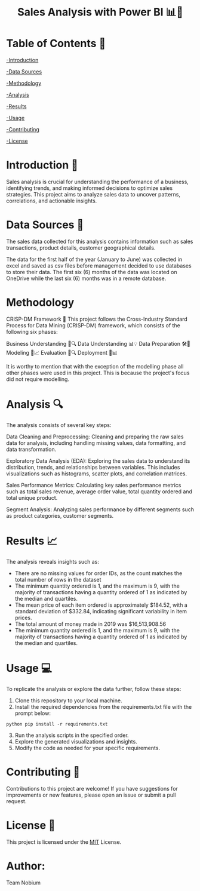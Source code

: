<h1 align='center'>Sales Analysis with Power BI 📊💼</h1>


# Table of Contents 📜
[-Introduction]()

[-Data Sources]()

[-Methodology]()

[-Analysis]()

[-Results]()

[-Usage]()

[-Contributing]()

[-License]()

# Introduction 🚀
Sales analysis is crucial for understanding the performance of a business, identifying trends, and making informed decisions to optimize sales strategies. This project aims to analyze sales data to uncover patterns, correlations, and actionable insights.

# Data Sources 📂
The sales data collected for this analysis contains information such as sales transactions, product details, customer geographical details.

The data for the first half of the year (January to June) was collected in excel and saved as csv files before management decided to use databases to store their data. The first six (6) months of the data was located on OneDrive while the last six (6) months was  in a remote database.

 # Methodology
CRISP-DM Framework 🔄
This project follows the Cross-Industry Standard Process for Data Mining (CRISP-DM) framework, which consists of the following six phases:

Business Understanding 💼🔍 
Data Understanding 📊💡 
Data Preparation 🛠️🧹 
Modeling 🤖📈 
Evaluation 📝🔍 
Deployment 🚀📊

It is worthy to mention that with the exception of the modelling phase all other phases were used in this project. This is because the project's focus did not require modelling.


# Analysis 🔍
The analysis consists of several key steps:

Data Cleaning and Preprocessing: Cleaning and preparing the raw sales data for analysis, including handling missing values, data formatting, and data transformation.

Exploratory Data Analysis (EDA): Exploring the sales data to understand its distribution, trends, and relationships between variables. This includes visualizations such as histograms, scatter plots, and correlation matrices.

Sales Performance Metrics: Calculating key sales performance metrics such as total sales revenue, average order value, total quantity ordered and total unique product.

Segment Analysis: Analyzing sales performance by different segments such as product categories, customer segments.



# Results 📈
The analysis reveals insights such as:

- There are no missing values for order IDs, as the count matches the total number of rows in the dataset
- The minimum quantity ordered is 1, and the maximum is 9, with the majority of transactions having a quantity ordered of 1 as indicated by the median and quartiles.
- The mean price of each item ordered is approximately $184.52, with a standard deviation of $332.84, indicating significant variability in item prices.
- The total amount of money made in 2019 was $16,513,908.56
- The minimum quantity ordered is 1, and the maximum is 9, with the majority of transactions having a quantity ordered of 1 as indicated by the median and quartiles.



# Usage 💻
To replicate the analysis or explore the data further, follow these steps:

1. Clone this repository to your local machine.
2. Install the required dependencies from the requirements.txt file with the prompt below:

`python pip install -r requirements.txt`

3. Run the analysis scripts in the specified order.
4. Explore the generated visualizations and insights.
5. Modify the code as needed for your specific requirements.

# Contributing 🤝
Contributions to this project are welcome! 
If you have suggestions for improvements or new features, please open an issue or submit a pull request.

# License 📄
This project is licensed under the [MIT]() License.

# Author: 
Team Nobium
